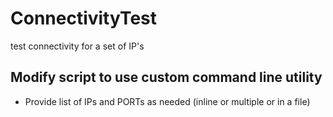 # ConnectivityTest
test connectivity for a set of IP's

## Modify script to use custom command line utility

* Provide list of IPs and PORTs as needed (inline or multiple or in a file)
